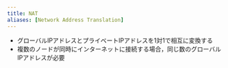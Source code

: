 ```yaml
---
title: NAT
aliases: [Network Address Translation]
---
```


- グローバルIPアドレスとプライベートIPアドレスを1対1で相互に変換する
- 複数のノードが同時にインターネットに接続する場合，同じ数のグローバルIPアドレスが必要